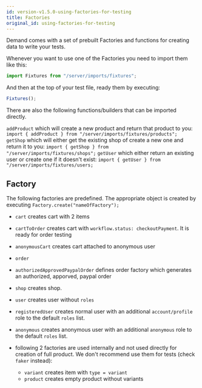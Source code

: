 ```yaml
---
id: version-v1.5.0-using-factories-for-testing
title: Factories
original_id: using-factories-for-testing
---
```

    
Demand comes with a set of prebuilt Factories and functions for creating data to write your tests.

Whenever you want to use one of the Factories you need to import them like this:

```js
import Fixtures from "/server/imports/fixtures";
```

And then at the top of your test file, ready them by executing:

```js
Fixtures();
```

There are also the following functions/builders that can be imported directly.

`addProduct` which will create a new product and return that product to you: `import { addProduct } from "/server/imports/fixtures/products";` `getShop` which will either get the existing shop of create a new one and return it to you: `import { getShop } from "/server/imports/fixtures/shops";` `getUser` which either return an existing user or create one if it doesn't exist: `import { getUser } from "/server/imports/fixtures/users;`

## Factory

The following factories are predefined. The appropriate object is created by executing `Factory.create("nameOfFactory");`

-   `cart` creates cart with 2 items

-   `cartToOrder` creates cart with `workflow.status: checkoutPayment`. It is ready for order testing

-   `anonymousCart` creates cart attached to anonymous user

-   `order`

-   `authorizedApprovedPaypalOrder` defines order factory which generates an authorized, apporved, paypal order

-   `shop` creates shop.

-   `user` creates user without `roles`

-   `registeredUser` creates normal user with an additional `account/profile` role to the default `roles` list.

-   `anonymous` creates anonymous user with an additional `anonymous` role to the default `roles` list.

-   following 2 factories are used internally and not used directly for creation of full product. We don't recommend use them for tests (check `faker` instead):

    -   `variant` creates item with `type = variant`
    -   `product` creates empty product without variants

